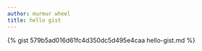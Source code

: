 ```yaml
---
author: murmur wheel
title: hello gist
---
```


{% gist 579b5ad016d61fc4d350dc5d495e4caa hello-gist.md %}